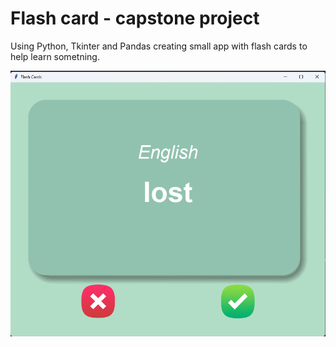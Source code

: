 <h1>Flash card - capstone project</h1>
<p>Using Python, Tkinter and Pandas creating small app with flash cards to help learn sometning.</p>
<img src="../images/flash.png">
